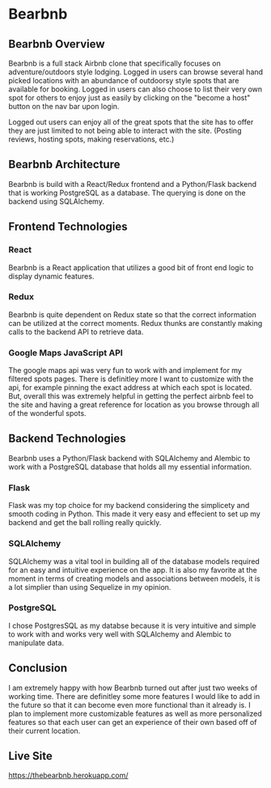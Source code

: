 # Bearbnb

## Bearbnb Overview
Bearbnb is a full stack Airbnb clone that specifically focuses on adventure/outdoors style lodging.  Logged in users can browse several hand picked locations with an abundance of outdoorsy style spots that are available for booking.  Logged in users can also choose to list their very own spot for others to enjoy just as easily by clicking on the "become a host" button on the nav bar upon login.

Logged out users can enjoy all of the great spots that the site has to offer they are just limited to not being able to interact with the site. (Posting reviews, hosting spots, making reservations, etc.)

## Bearbnb Architecture 
Bearbnb is build with a React/Redux frontend and a Python/Flask backend that is working PostgreSQL as a database.  The querying is done on the backend using SQLAlchemy.

## Frontend Technologies
### React
Bearbnb is a React application that utilizes a good bit of front end logic to display dynamic features.

### Redux
Bearbnb is quite dependent on Redux state so that the correct information can be utilized at the correct moments.  Redux thunks are constantly making calls to the backend API to retrieve data.

### Google Maps JavaScript API
The google maps api was very fun to work with and implement for my filtered spots pages.  There is definitley more I want to customize with the api, for example pinning the exact address at which each spot is located.  But, overall this was extremely helpful in getting the perfect airbnb feel to the site and having a great reference for location as you browse through all of the wonderful spots.

## Backend Technologies

Bearbnb uses a Python/Flask backend with SQLAlchemy and Alembic to work with a PostgreSQL database that holds all my essential information.

### Flask
Flask was my top choice for my backend considering the simplicety and smooth coding in Python. This made it very easy and effecient to set up my backend and get the ball rolling really quickly.

### SQLAlchemy
SQLAlchemy was a vital tool in building all of the database models required for an easy and intuitive experience on the app.  It is also my favorite at the moment in terms of creating models and associations between models, it is a lot simplier than using Sequelize in my opinion.

### PostgreSQL
I chose PostgresSQL as my databse because it is very intuitive and simple to work with and works very well with SQLAlchemy and Alembic to manipulate data.


## Conclusion
I am extremely happy with how Bearbnb turned out after just two weeks of working time.  There are definitley some more features I would like to add in the future so that it can become even more functional than it already is.  I plan to implement more customizable features as well as more personalized features so that each user can get an experience of their own based off of their current location.


## Live Site
https://thebearbnb.herokuapp.com/

